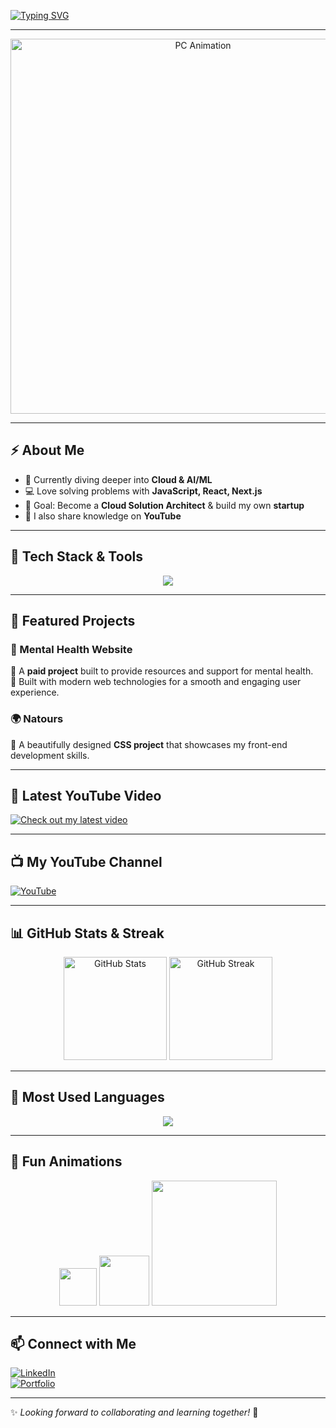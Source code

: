 <!-- Animated Typing Effect -->
[![Typing SVG](https://readme-typing-svg.herokuapp.com?font=Fira+Code&size=25&duration=3000&pause=1000&color=1DA1F2&center=true&vCenter=true&width=600&lines=Hi+There!+I'm+Emtiaz+Ahmed+Siam+👋;Full+Stack+Web+Developer+💻;Cloud+Computing+%26+AI+Enthusiast+☁️;Always+learning+new+things+🚀)](https://git.io/typing-svg)

---

<!-- Cool PC Animation Banner -->
<p align="center">
  <img src="https://i.pinimg.com/originals/8d/3d/58/8d3d58c22ef6c2b7b4a9c08c9e6f1e45.gif" alt="PC Animation" width="600"/>
</p>

---

## ⚡ About Me  
- 🌱 Currently diving deeper into **Cloud & AI/ML**  
- 💻 Love solving problems with **JavaScript, React, Next.js**  
- 🎯 Goal: Become a **Cloud Solution Architect** & build my own **startup**  
- 🎥 I also share knowledge on **YouTube**  

---

## 🚀 Tech Stack & Tools  
<p align="center">
  <img src="https://skillicons.dev/icons?i=js,python,java,react,nextjs,nodejs,tailwind,git,github,figma,vscode,linux,aws" />
</p>

---

## 💼 Featured Projects  
### 🏥 Mental Health Website  
🔹 A **paid project** built to provide resources and support for mental health.  
🔹 Built with modern web technologies for a smooth and engaging user experience.  

### 🌍 Natours  
🔹 A beautifully designed **CSS project** that showcases my front-end development skills.  

---

## 🎥 Latest YouTube Video  
[![Check out my latest video](https://img.youtube.com/vi/CWUdfkbmPPg/0.jpg)](https://www.youtube.com/watch?v=CWUdfkbmPPg)  

---

## 📺 My YouTube Channel  
[![YouTube](https://img.shields.io/badge/YouTube-Subscribe-red?logo=youtube)](https://www.youtube.com/@ThEBengaliFriEnDz/videos)  

---

## 📊 GitHub Stats & Streak  
<p align="center">
  <img src="https://github-readme-stats.vercel.app/api?username=emas15&show_icons=true&theme=tokyonight" alt="GitHub Stats" height="165"/>
  <img src="https://streak-stats.demolab.com?user=emas15&theme=tokyonight" alt="GitHub Streak" height="165"/>
</p>

---

## 🧠 Most Used Languages  
<p align="center">
  <img src="https://github-readme-stats.vercel.app/api/top-langs/?username=emas15&layout=compact&theme=tokyonight" />
</p>  

---

## 🎉 Fun Animations  
<p align="center">
  <img src="https://media.giphy.com/media/hvRJCLFzcasrR4ia7z/giphy.gif" width="60"/>  
  <img src="https://media.giphy.com/media/WUlplcMpOCEmTGBtBW/giphy.gif" width="80"/>  
  <img src="https://media.giphy.com/media/L1R1tvI9svkIWwpVYr/giphy.gif" width="200"/>  
</p>

---

## 📫 Connect with Me  
[![LinkedIn](https://img.shields.io/badge/LinkedIn-Emtiaz%20Ahmed-blue?logo=linkedin)](https://www.linkedin.com/in/emtiaz-ahmed-0a353b232/)  
[![Portfolio](https://img.shields.io/badge/Portfolio-Visit%20Now-orange?logo=firefox)](#)  

---

✨ *Looking forward to collaborating and learning together!* 🚀
